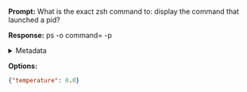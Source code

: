 **Prompt:**
What is the exact zsh command to: display the command that launched a pid?


**Response:**
ps -o command= -p <pid>

<details><summary>Metadata</summary>

- Duration: 591 ms
- Datetime: 2023-08-22T14:54:04.377455
- Model: gpt-3.5-turbo-0613

</details>

**Options:**
```json
{"temperature": 0.0}
```

